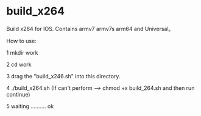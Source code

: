build_x264
==========

Build x264 for IOS. Contains  armv7  armv7s  arm64 and Universal。

How to use:

1 mkdir work

2 cd work

3 drag the "build_x246.sh" into this directory.

4 ./build_x264.sh 
(If can't perform --> chmod +x build_264.sh and then run continue)

5 waiting .......... ok